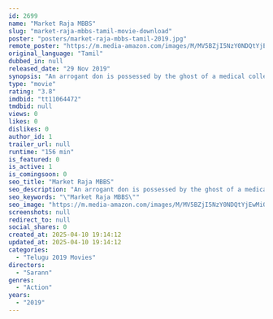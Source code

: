 ```yaml
---
id: 2699
name: "Market Raja MBBS"
slug: "market-raja-mbbs-tamil-movie-download"
poster: "posters/market-raja-mbbs-tamil-2019.jpg"
remote_poster: "https://m.media-amazon.com/images/M/MV5BZjI5NzY0NDQtYjEwMi00NWJjLWExZTYtZWY0NjhiOTMzYTNjXkEyXkFqcGdeQXVyODEzOTQwNTY@._V1_SX300.jpg"
original_language: "Tamil"
dubbed_in: null
released_date: "29 Nov 2019"
synopsis: "An arrogant don is possessed by the ghost of a medical college student and turns meek. Now his accomplices expect the return of the actual don."
type: "movie"
rating: "3.8"
imdbid: "tt11064472"
tmdbid: null
views: 0
likes: 0
dislikes: 0
author_id: 1
trailer_url: null
runtime: "156 min"
is_featured: 0
is_active: 1
is_comingsoon: 0
seo_title: "Market Raja MBBS"
seo_description: "An arrogant don is possessed by the ghost of a medical college student and turns meek. Now his accomplices expect the return of the actual don."
seo_keywords: "\"Market Raja MBBS\""
seo_image: "https://m.media-amazon.com/images/M/MV5BZjI5NzY0NDQtYjEwMi00NWJjLWExZTYtZWY0NjhiOTMzYTNjXkEyXkFqcGdeQXVyODEzOTQwNTY@._V1_SX300.jpg"
screenshots: null
redirect_to: null
social_shares: 0
created_at: 2025-04-10 19:14:12
updated_at: 2025-04-10 19:14:12
categories:
  - "Telugu 2019 Movies"
directors:
  - "Sarann"
genres:
  - "Action"
years:
  - "2019"
---
```

